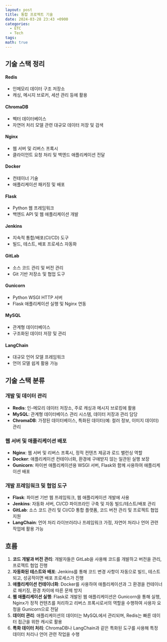 ```yaml
---
layout: post
title: 통합 프로젝트 기술
date: 2024-03-28 23:43 +0900
categories:
  - ETC
  - Tech
tags: 
math: true
---
```


## 기술 스택 정리

#### Redis
- 인메모리 데이터 구조 저장소
- 캐싱, 메시지 브로커, 세션 관리 등에 활용

#### ChromaDB
- 벡터 데이터베이스
- 자연어 처리 모델 관련 대규모 데이터 저장 및 검색

#### Nginx
- 웹 서버 및 리버스 프록시
- 클라이언트 요청 처리 및 백엔드 애플리케이션 전달

#### Docker
- 컨테이너 기술
- 애플리케이션 패키징 및 배포

#### Flask
- Python 웹 프레임워크
- 백엔드 API 및 웹 애플리케이션 개발

#### Jenkins
- 지속적 통합/배포(CI/CD) 도구
- 빌드, 테스트, 배포 프로세스 자동화

#### GitLab
- 소스 코드 관리 및 버전 관리
- Git 기반 저장소 및 협업 도구

#### Gunicorn
- Python WSGI HTTP 서버
- Flask 애플리케이션 실행 및 Nginx 연동

#### MySQL
- 관계형 데이터베이스
- 구조화된 데이터 저장 및 관리

#### LangChain
- 대규모 언어 모델 프레임워크
- 언어 모델 쉽게 활용 가능


## 기술 스택 분류
### 개발 및 데이터 관리

- **Redis**: 인-메모리 데이터 저장소, 주로 캐싱과 메시지 브로킹에 활용
- **MySQL**: 관계형 데이터베이스 관리 시스템, 데이터 저장과 관리 담당
- **ChromaDB**: 가정된 데이터베이스, 특화된 데이터(예: 컬러 정보, 이미지 데이터) 관리

### 웹 서버 및 애플리케이션 배포

- **Nginx**: 웹 서버 및 리버스 프록시, 정적 컨텐츠 제공과 로드 밸런싱 역할
- **Docker**: 애플리케이션 컨테이너화, 환경에 구애받지 않는 일관된 실행 보장
- **Gunicorn**: 파이썬 애플리케이션용 WSGI 서버, Flask와 함께 사용하여 애플리케이션 배포

### 개발 프레임워크 및 협업 도구

- **Flask**: 파이썬 기반 웹 프레임워크, 웹 애플리케이션 개발에 사용
- **Jenkins**: 자동화 서버, CI/CD 파이프라인 구축 및 자동 빌드/테스트/배포 관리
- **GitLab**: 소스 코드 관리 및 CI/CD 통합 플랫폼, 코드 버전 관리 및 프로젝트 협업 지원
- **LangChain**: 언어 처리 라이브러리나 프레임워크 가정, 자연어 처리나 언어 관련 작업에 활용 가능




## 흐름

1. **코드 개발과 버전 관리**: 개발자들은 GitLab을 사용해 코드를 개발하고 버전을 관리, 프로젝트 협업 진행
2. **자동화된 테스트와 배포**: Jenkins를 통해 코드 변경 사항이 자동으로 빌드, 테스트되고, 성공적이면 배포 프로세스가 진행
3. **애플리케이션 컨테이너화**: Docker를 사용하여 애플리케이션과 그 환경을 컨테이너로 패키징, 환경 차이에 따른 문제 방지
4. **웹 애플리케이션 실행**: Flask로 개발된 웹 애플리케이션은 Gunicorn을 통해 실행, Nginx가 정적 컨텐츠를 처리하고 리버스 프록시로서의 역할을 수행하여 사용자 요청을 Gunicorn으로 전달
5. **데이터 관리**: 애플리케이션의 데이터는 MySQL에서 관리되며, Redis는 빠른 데이터 접근을 위한 캐시로 활용
6. **특화 데이터 처리**: ChromaDB나 LangChain과 같은 특화된 도구를 사용해 특정 데이터 처리나 언어 관련 작업을 수행